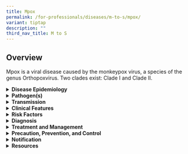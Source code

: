 ```yaml
---
title: Mpox
permalink: /for-professionals/diseases/m-to-s/mpox/
variant: tiptap
description: ""
third_nav_title: M to S
---
```

<h2>Overview</h2>
<p>Mpox is a viral disease caused by the monkeypox virus, a species of the
genus Orthopoxvirus. Two clades exist: Clade I and Clade II.</p>
<div data-type="detailGroup" class="isomer-accordion isomer-accordion-white">
<details class="isomer-details">
<summary><strong>Disease Epidemiology</strong>
</summary>
<div data-type="detailsContent" class="isomer-details-content">
<p>Mpox was historically known to be endemic in Central and Western Africa.
However, a global outbreak was first identified in May 2022, where cases
were reported in several locations that had not experienced with mpox.
Most cases were primarily driven by human-to-human close (including sexual)
contact. Globally, the number of mpox cases peaked in August 2022 and has
been on a downward trend. According to US Centers of Disease Control and
Prevention’s (US CDC) 2022–2023 Mpox data, a cumulative total of 93,500
laboratory-confirmed mpox cases has been reported.</p>
<p>As of December 2023, there were a total of 29 confirmed mpox cases reported
in Singapore (excluding an isolated case of mpox diagnosed in 2022).</p>
<p>On 23 July 2022, the World Health Organization (WHO) declared the ongoing
outbreak of mpox to be a Public Health Emergency of International Concern
(PHEIC).</p>
<p>Refer to the <a href="https://www.moh.gov.sg/resources-statistics/infectious-disease-statistics/2024/weekly-infectious-diseases-bulletin" rel="noopener noreferrer nofollow" target="_blank">MOH Weekly Infectious Diseases Bulletin</a> for
the latest numbers of confirmed mpox cases in Singapore.</p>
</div>
</details>
<details class="isomer-details">
<summary><strong>Pathogen(s)</strong>
</summary>
<div data-type="detailsContent" class="isomer-details-content">
<p>Mpox virus (Clade I; Clade II)</p>
</div>
</details>
<details class="isomer-details">
<summary><strong>Transmission</strong>
</summary>
<div data-type="detailsContent" class="isomer-details-content">
<p>Spread of mpox may occur when a person comes into close contact with an
infected animal (rodents are believed to be the primary animal reservoir
for transmission to humans) in areas where there are animal reservoirs
(i.e. West and Central Africa), or more commonly, another infected human
(which was the most common mode in the 2022 outbreak), or materials contaminated
with the virus. The virus enters the body through broken skin (even if
breaks are not visible), the respiratory tract, or the mucous membranes
(eyes, nose, or mouth or anogenital mucosa).</p>
<p>Outside West and Central Africa, the outbreak of mpox had primarily affected
men who have sex with men (MSM).</p>
<p>Incubation period:<strong> &nbsp;</strong>Up to 21 days (usually 6–16
days).</p>
<p>Infectious period: From onset of symptoms, until after all the scabs on
the skin have fallen off and a fresh layer of intact skin has formed underneath.</p>
</div>
</details>
<details class="isomer-details">
<summary><strong>Clinical Features</strong>
</summary>
<div data-type="detailsContent" class="isomer-details-content">
<p>In 'classic' mpox, more than 70% of infected persons are symptomatic,
and early symptoms of mpox include:</p>
<ul data-tight="true" class="tight">
<li>
<p>Fever;</p>
</li>
<li>
<p>Headache;</p>
</li>
<li>
<p>Muscle ache;</p>
</li>
<li>
<p>Backache;</p>
</li>
<li>
<p>Lymphadenopathy; and</p>
</li>
<li>
<p>Asthenia, or a general feeling of exhaustion.</p>
</li>
</ul>
<p>Within one to three days after the onset of fever, infected persons will
develop a maculopapular rash, often starting from the face before becoming
generalised (centrifugal distribution), including involvement of palms
and soles in up to 75% of cases. The lesions progress to become vesicles
and then pustules, before crusting occurs in approximately 10 days, which
then spontaneously fall off. The disease is typically self-limiting, with
symptoms usually resolving spontaneously within 14 to 21 days. However,
the infection can be fatal, particularly in young children, with a reported
mortality rate of 1% to 10% during outbreaks.</p>
<p>In the 2022 outbreak, presentation had often been more atypical and variable
in terms of order of onset of fever versus rash, and extent of dissemination
of rash. The disease caused by mpox in the global 2022 outbreak had been
milder than in ‘classic’ mpox as the virus subtype (known as ‘clade’) is
different. &nbsp;About 72% of cases reported prodromal systemic symptoms
(e.g. fever, fatigue, muscle aches). Anal and genital lesions were commonly
reported, and lesions may initially appear quite non-specific.</p>
<p><strong>Atypical features include:</strong>
</p>
<ul data-tight="true" class="tight">
<li>
<p>Only a few or even just a single lesion, lesions which begin in the genital
or perineal/perianal area and do not spread further.</p>
</li>
<li>
<p>Lesions appearing at different (asynchronous) stages of development.</p>
</li>
<li>
<p>Appearance of lesions before the onset of fever, malaise, and other constitutional
symptoms.</p>
</li>
</ul>
<p>Symptomatology may masquerade as other sexually transmitted infections
(STIs), and mpox may occur concurrently with other STIs. Patients remain
infectious from the onset of fever until the vesicles/lesions have scabbed
over and have separated, with normal skin underneath (re-epithelialisation).</p>
</div>
</details>
<details class="isomer-details">
<summary><strong>Risk Factors</strong>
</summary>
<div data-type="detailsContent" class="isomer-details-content">
<p>Risk factors include:</p>
<ul data-tight="true" class="tight">
<li>
<p>Contact with infected animals, preparation, or consumption of bush meat;</p>
</li>
<li>
<p>Close contact with confirmed cases, including history of sexual or intimate
in-person contact with persons in a social or sexual network experiencing
mpox activity; or</p>
</li>
<li>
<p>Having multiple sex partners.</p>
</li>
</ul>
</div>
</details>
<details class="isomer-details">
<summary><strong>Diagnosis</strong>
</summary>
<div data-type="detailsContent" class="isomer-details-content">
<p>The diagnosis of mpox can be confirmed by testing by PCR (polymerase chain
reaction) which is a type of molecular test performed at the National Public
Health Laboratory (NPHL). When a case is suspected, clinicians should contact
the NPHL via their hospital's diagnostic laboratories, and send swabs from
vesicles (throat swabs and blood are less preferred alternative due to
lower sensitivity) in a dry and sterile tube (without universal transport
medium) for further diagnostic testing.</p>
</div>
</details>
<details class="isomer-details">
<summary><strong>Treatment and Management</strong>
</summary>
<div data-type="detailsContent" class="isomer-details-content">
<p>Mpox is typically a self-limiting illness and most mpox patients usually
recover within two to four weeks, although serious illness and complications
may occur especially in vulnerable persons (e.g. young children, pregnant
women, or immunocompromised individuals). Usually, no specific antiviral
treatment is required for majority of cases, and clinical management is
supportive.&nbsp;</p>
<p>Suspect and confirmed mpox cases should be isolated, preferably in a negative
pressure isolation (NEP) room, if admitted. Healthcare workers caring for
these cases should practice strict hand hygiene and don personal protective
equipment including disposable gowns, gloves, N95 masks or equivalent,
as well as eye protection.</p>
</div>
</details>
<details class="isomer-details">
<summary><strong>Precaution, Prevention, and Control</strong>
</summary>
<div data-type="detailsContent" class="isomer-details-content">
<p>Individuals are strongly advised to maintain vigilance and take the following
precautions:</p>
<ul data-tight="true" class="tight">
<li>
<p>Monitor their health and maintain a high standard of personal hygiene,
including frequent hand washing after going to the toilet, or when hands
are soiled;</p>
</li>
<li>
<p>Avoid contact with persons who are unwell and objects that may have become
contaminated with infectious fluids such as soiled clothing, bedding, or
towels;</p>
</li>
<li>
<p>Avoid high-risk sexual activity, such as having multiple sex partners
or casual sex;</p>
</li>
<li>
<p>When travelling, avoid contact with wild animals that could harbour the
virus, and consumption of bush meat; and</p>
</li>
<li>
<p>Seek medical attention immediately if you develop symptoms such as sudden
onset of high fever, swollen lymph nodes and rash, and inform your doctor
of any recent travel or exposure history.</p>
</li>
</ul>
<p><strong>Vaccination:</strong>
</p>
<ul data-tight="true" class="tight">
<li>
<p>The MVA-BN (JYNNEOS),&nbsp;a&nbsp;third-generation smallpox vaccine, is
currently available as post-exposure prophylaxis (PEP) for&nbsp;persons
who have been identified to be close contacts of confirmed mpox cases,
as well as pre-exposure prophylaxis (PrEP) for persons at higher risk of&nbsp;being
infected with mpox based on epidemiological factors in the 2022 outbreak.
While JYNNEOS is estimated to provide over 80% protection against mpox,
current data remains limited in concluding the level and duration of protection
conferred by vaccination, and persons are advised to continue adhering
to the recommended precautions against the disease.</p>
</li>
<li>
<p>Aligning with international recommendations, population-wide vaccination
is currently not recommended as a preventive strategy for mpox, as the
risk to the public remains low, as disease transmission is predominantly
via close physical or prolonged contact.</p>
</li>
</ul>
</div>
</details>
<details class="isomer-details">
<summary><strong>Notification</strong>
</summary>
<div data-type="detailsContent" class="isomer-details-content">
<p>Mpox is a notifiable disease.</p>
<ul data-tight="true" class="tight">
<li>
<p>Who should notify:</p>
<ul data-tight="true" class="tight">
<li>
<p>Medical practitioners and laboratories.</p>
</li>
</ul>
</li>
<li>
<p>When to notify:</p>
<ul data-tight="true" class="tight">
<li>
<p>Medical practitioners: on clinical suspicion; and</p>
</li>
<li>
<p>Laboratories: laboratory confirmation.</p>
</li>
</ul>
</li>
<li>
<p>How to notify:</p>
<ul data-tight="true" class="tight">
<li>
<p>Call Surveillance Duty Officer, Communicable Diseases Group; and</p>
</li>
<li>
<p>Submit MD131 Notification of Infectious Diseases Form via CDLENS (<a rel="noopener noreferrer nofollow" target="_blank">http://www.cdlens.moh.gov.sg</a>)
or fax (6221-5528/38/67).</p>
</li>
</ul>
</li>
<li>
<p>Notification timeline:</p>
<ul data-tight="true" class="tight">
<li>
<p>Within 24 hours from time of diagnosis.</p>
</li>
</ul>
</li>
</ul>
</div>
</details>
<details class="isomer-details">
<summary><strong>Resources</strong>
</summary>
<div data-type="detailsContent" class="isomer-details-content">
<ul data-tight="true" class="tight">
<li>
<p>Refer to the US <a href="https://www.cdc.gov/poxvirus/mpox/response/2022/world-map.html" rel="noopener noreferrer nofollow" target="_blank">CDC’s website</a> for
the 2022–2023 Mpox outbreak global map.</p>
</li>
<li>
<p>Refer to the <a href="https://www.moh.gov.sg/resources-statistics/infectious-disease-statistics/2023/weekly-infectious-diseases-bulletin" rel="noopener noreferrer nofollow" target="_blank">MOH Weekly Infectious Diseases Bulletin</a> for
the numbers of confirmed mpox cases in Singapore.</p>
</li>
</ul>
</div>
</details>
</div>
<p></p>